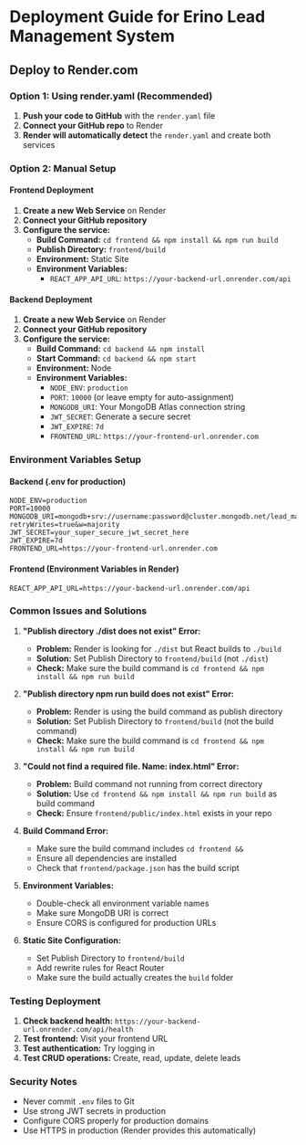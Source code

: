 # Deployment Guide for Erino Lead Management System

## Deploy to Render.com

### Option 1: Using render.yaml (Recommended)

1. **Push your code to GitHub** with the `render.yaml` file
2. **Connect your GitHub repo** to Render
3. **Render will automatically detect** the `render.yaml` and create both services

### Option 2: Manual Setup

#### Frontend Deployment

1. **Create a new Web Service** on Render
2. **Connect your GitHub repository**
3. **Configure the service:**
   - **Build Command:** `cd frontend && npm install && npm run build`
   - **Publish Directory:** `frontend/build`
   - **Environment:** Static Site
   - **Environment Variables:**
     - `REACT_APP_API_URL`: `https://your-backend-url.onrender.com/api`

#### Backend Deployment

1. **Create a new Web Service** on Render
2. **Connect your GitHub repository**
3. **Configure the service:**
   - **Build Command:** `cd backend && npm install`
   - **Start Command:** `cd backend && npm start`
   - **Environment:** Node
   - **Environment Variables:**
     - `NODE_ENV`: `production`
     - `PORT`: `10000` (or leave empty for auto-assignment)
     - `MONGODB_URI`: Your MongoDB Atlas connection string
     - `JWT_SECRET`: Generate a secure secret
     - `JWT_EXPIRE`: `7d`
     - `FRONTEND_URL`: `https://your-frontend-url.onrender.com`

### Environment Variables Setup

#### Backend (.env for production)
```env
NODE_ENV=production
PORT=10000
MONGODB_URI=mongodb+srv://username:password@cluster.mongodb.net/lead_management?retryWrites=true&w=majority
JWT_SECRET=your_super_secure_jwt_secret_here
JWT_EXPIRE=7d
FRONTEND_URL=https://your-frontend-url.onrender.com
```

#### Frontend (Environment Variables in Render)
```env
REACT_APP_API_URL=https://your-backend-url.onrender.com/api
```

### Common Issues and Solutions

1. **"Publish directory ./dist does not exist" Error:**
   - **Problem:** Render is looking for `./dist` but React builds to `./build`
   - **Solution:** Set Publish Directory to `frontend/build` (not `./dist`)
   - **Check:** Make sure the build command is `cd frontend && npm install && npm run build`

2. **"Publish directory npm run build does not exist" Error:**
   - **Problem:** Render is using the build command as publish directory
   - **Solution:** Set Publish Directory to `frontend/build` (not the build command)
   - **Check:** Make sure the build command is `cd frontend && npm install && npm run build`

3. **"Could not find a required file. Name: index.html" Error:**
   - **Problem:** Build command not running from correct directory
   - **Solution:** Use `cd frontend && npm install && npm run build` as build command
   - **Check:** Ensure `frontend/public/index.html` exists in your repo

4. **Build Command Error:**
   - Make sure the build command includes `cd frontend &&`
   - Ensure all dependencies are installed
   - Check that `frontend/package.json` has the build script

5. **Environment Variables:**
   - Double-check all environment variable names
   - Make sure MongoDB URI is correct
   - Ensure CORS is configured for production URLs

6. **Static Site Configuration:**
   - Set Publish Directory to `frontend/build`
   - Add rewrite rules for React Router
   - Make sure the build actually creates the `build` folder

### Testing Deployment

1. **Check backend health:** `https://your-backend-url.onrender.com/api/health`
2. **Test frontend:** Visit your frontend URL
3. **Test authentication:** Try logging in
4. **Test CRUD operations:** Create, read, update, delete leads

### Security Notes

- Never commit `.env` files to Git
- Use strong JWT secrets in production
- Configure CORS properly for production domains
- Use HTTPS in production (Render provides this automatically)
